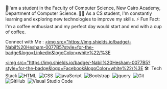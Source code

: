🏢I'am a student in the Faculty of Computer Science, New Cairo Academy, Department of Computer Science.
👨‍💻 As a CS student, I'm constantly learning and exploring new technologies to improve my skills.
⚡ Fun Fact: I'm a coffee enthusiast and my perfect day would start and end with a cup of coffee.



Connect with Me :
<a href="https://www.linkedin.com/in/nabil-hashem-37a0b1271" target="_blank"><img src="https://img.shields.io/badge/-Nabil%20Hesham-0077B5?style=for-the-badge&logo=Linkedin&logoColor=white%22/%3E</a>

<a href="https://www.facebook.com/people/Nabil-Manga/pfbid02LbHDQ4sMZHqGmuyYo6A18VLiD3rBU9s7KR7pJo5ZE4JWPKMM2xBzSJmS9Wrwi5Lzl/?mibextid=LQQJ4d" target="_blank"><img src="https://img.shields.io/badge/-Nabil%20Hesham-0077B5?style=for-the-badge&logo=Facebook&logoColor=white%22/%3E</a>
🛠 &nbsp;Tech Stack
![HTML](https://img.shields.io/badge/-HTML-05122A?style=flat&logo=HTML5)&nbsp;
![CSS](https://img.shields.io/badge/-CSS-05122A?style=flat&logo=CSS3&logoColor=1572B6)&nbsp;
![javaScript ](https://img.shields.io/badge/-javaScript%20-05122A?style=flat&logo=javaScript)&nbsp;
![Bootstrap ](https://img.shields.io/badge/-Bootstrap%20-05122A?style=flat&logo=Bootstrap)&nbsp;
![jquery ](https://img.shields.io/badge/-jquery%20-05122A?style=flat&logo=jquery)&nbsp;
![Git](https://img.shields.io/badge/-Git-05122A?style=flat&logo=git)&nbsp;
![GitHub](https://img.shields.io/badge/-GitHub-05122A?style=flat&logo=github)&nbsp;
![Visual Studio Code](https://img.shields.io/badge/-Visual%20Studio%20Code-05122A?style=flat&logo=visual-studio-code&logoColor=007ACC)&nbsp;

